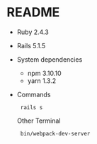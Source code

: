 # README

* Ruby 2.4.3
* Rails 5.1.5

* System dependencies
  - npm 3.10.10
  - yarn 1.3.2

* Commands
    ```
     rails s
    ```

    Other Terminal
    ```
     bin/webpack-dev-server
    ```
